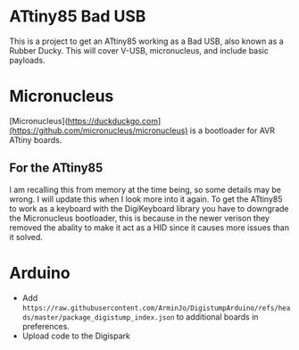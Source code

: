 # ATtiny85 Bad USB
This is a project to get an ATtiny85 working as a Bad USB, also known as a Rubber Ducky.
This will cover V-USB, micronucleus, and include basic payloads.
# Micronucleus
[Micronucleus](https://duckduckgo.com](https://github.com/micronucleus/micronucleus) is a bootloader for AVR ATtiny boards.
## For the ATtiny85
I am recalling this from memory at the time being, so some details may be wrong. I will update this when I look more into it again.
To get the ATtiny85 to work as a keyboard with the DigiKeyboard library you have to downgrade the Micronucleus bootloader, this is because in the newer verison they removed the abality to make it act as a HID since it causes more issues than it solved.
# Arduino
- Add `https://raw.githubusercontent.com/ArminJo/DigistumpArduino/refs/heads/master/package_digistump_index.json` to additional boards in preferences.
- Upload code to the Digispark
